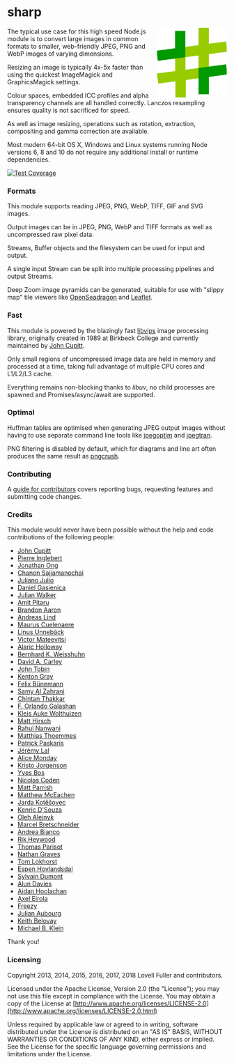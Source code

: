 # sharp

<img src="image/sharp-logo.svg" width="160" height="160" alt="sharp logo" align="right">

The typical use case for this high speed Node.js module
is to convert large images in common formats to
smaller, web-friendly JPEG, PNG and WebP images of varying dimensions.

Resizing an image is typically 4x-5x faster than using the
quickest ImageMagick and GraphicsMagick settings.

Colour spaces, embedded ICC profiles and alpha transparency channels are all handled correctly.
Lanczos resampling ensures quality is not sacrificed for speed.

As well as image resizing, operations such as
rotation, extraction, compositing and gamma correction are available.

Most modern 64-bit OS X, Windows and Linux systems running
Node versions 6, 8 and 10
do not require any additional install or runtime dependencies.

[![Test Coverage](https://coveralls.io/repos/lovell/sharp/badge.png?branch=master)](https://coveralls.io/r/lovell/sharp?branch=master)

### Formats

This module supports reading JPEG, PNG, WebP, TIFF, GIF and SVG images.

Output images can be in JPEG, PNG, WebP and TIFF formats as well as uncompressed raw pixel data.

Streams, Buffer objects and the filesystem can be used for input and output.

A single input Stream can be split into multiple processing pipelines and output Streams.

Deep Zoom image pyramids can be generated,
suitable for use with "slippy map" tile viewers like
[OpenSeadragon](https://github.com/openseadragon/openseadragon)
and [Leaflet](https://github.com/turban/Leaflet.Zoomify).

### Fast

This module is powered by the blazingly fast
[libvips](https://github.com/libvips/libvips) image processing library,
originally created in 1989 at Birkbeck College
and currently maintained by
[John Cupitt](https://github.com/jcupitt).

Only small regions of uncompressed image data
are held in memory and processed at a time,
taking full advantage of multiple CPU cores and L1/L2/L3 cache.

Everything remains non-blocking thanks to _libuv_,
no child processes are spawned and Promises/async/await are supported.

### Optimal

Huffman tables are optimised when generating JPEG output images
without having to use separate command line tools like
[jpegoptim](https://github.com/tjko/jpegoptim) and
[jpegtran](http://jpegclub.org/jpegtran/).

PNG filtering is disabled by default,
which for diagrams and line art often produces the same result
as [pngcrush](https://pmt.sourceforge.io/pngcrush/).

### Contributing

A [guide for contributors](https://github.com/lovell/sharp/blob/master/CONTRIBUTING.md)
covers reporting bugs, requesting features and submitting code changes.

### Credits

This module would never have been possible without
the help and code contributions of the following people:

* [John Cupitt](https://github.com/jcupitt)
* [Pierre Inglebert](https://github.com/pierreinglebert)
* [Jonathan Ong](https://github.com/jonathanong)
* [Chanon Sajjamanochai](https://github.com/chanon)
* [Juliano Julio](https://github.com/julianojulio)
* [Daniel Gasienica](https://github.com/gasi)
* [Julian Walker](https://github.com/julianwa)
* [Amit Pitaru](https://github.com/apitaru)
* [Brandon Aaron](https://github.com/brandonaaron)
* [Andreas Lind](https://github.com/papandreou)
* [Maurus Cuelenaere](https://github.com/mcuelenaere)
* [Linus Unnebäck](https://github.com/LinusU)
* [Victor Mateevitsi](https://github.com/mvictoras)
* [Alaric Holloway](https://github.com/skedastik)
* [Bernhard K. Weisshuhn](https://github.com/bkw)
* [David A. Carley](https://github.com/dacarley)
* [John Tobin](https://github.com/jtobinisaniceguy)
* [Kenton Gray](https://github.com/kentongray)
* [Felix Bünemann](https://github.com/felixbuenemann)
* [Samy Al Zahrani](https://github.com/salzhrani)
* [Chintan Thakkar](https://github.com/lemnisk8)
* [F. Orlando Galashan](https://github.com/frulo)
* [Kleis Auke Wolthuizen](https://github.com/kleisauke)
* [Matt Hirsch](https://github.com/mhirsch)
* [Rahul Nanwani](https://github.com/rnanwani)
* [Matthias Thoemmes](https://github.com/cmtt)
* [Patrick Paskaris](https://github.com/ppaskaris)
* [Jérémy Lal](https://github.com/kapouer)
* [Alice Monday](https://github.com/alice0meta)
* [Kristo Jorgenson](https://github.com/kristojorg)
* [Yves Bos](https://github.com/YvesBos)
* [Nicolas Coden](https://github.com/ncoden)
* [Matt Parrish](https://github.com/pbomb)
* [Matthew McEachen](https://github.com/mceachen)
* [Jarda Kotěšovec](https://github.com/jardakotesovec)
* [Kenric D'Souza](https://github.com/AzureByte)
* [Oleh Aleinyk](https://github.com/oaleynik)
* [Marcel Bretschneider](https://github.com/3epnm)
* [Andrea Bianco](https://github.com/BiancoA)
* [Rik Heywood](https://github.com/rikh42)
* [Thomas Parisot](https://github.com/oncletom)
* [Nathan Graves](https://github.com/woolite64)
* [Tom Lokhorst](https://github.com/tomlokhorst)
* [Espen Hovlandsdal](https://github.com/rexxars)
* [Sylvain Dumont](https://github.com/sylvaindumont)
* [Alun Davies](https://github.com/alundavies)
* [Aidan Hoolachan](https://github.com/ajhool)
* [Axel Eirola](https://github.com/aeirola)
* [Freezy](https://github.com/freezy)
* [Julian Aubourg](https://github.com/jaubourg)
* [Keith Belovay](https://github.com/fromkeith)
* [Michael B. Klein](https://github.com/mbklein)

Thank you!

### Licensing

Copyright 2013, 2014, 2015, 2016, 2017, 2018 Lovell Fuller and contributors.

Licensed under the Apache License, Version 2.0 (the "License");
you may not use this file except in compliance with the License.
You may obtain a copy of the License at
[http://www.apache.org/licenses/LICENSE-2.0](http://www.apache.org/licenses/LICENSE-2.0.html)

Unless required by applicable law or agreed to in writing, software
distributed under the License is distributed on an "AS IS" BASIS,
WITHOUT WARRANTIES OR CONDITIONS OF ANY KIND, either express or implied.
See the License for the specific language governing permissions and
limitations under the License.
